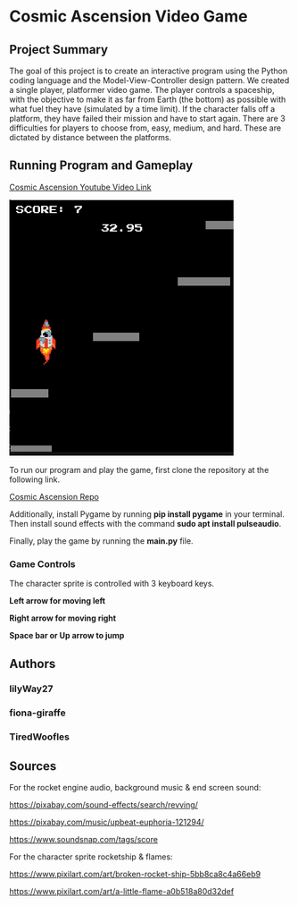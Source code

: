 Cosmic Ascension Video Game
===========================

Project Summary
---------------

The goal of this project is to create an interactive program using the Python coding language and the Model-View-Controller design pattern. We created a single player, platformer video game. The player controls a spaceship, with the objective to make it as far from Earth (the bottom) as possible with what fuel they have (simulated by a time limit). If the character falls off a platform, they have failed their mission and have to start again. There are 3 difficulties for players to choose from, easy, medium, and hard. These are dictated by distance between the platforms.

Running Program and Gameplay
----------------------------

[Cosmic Ascension Youtube Video Link](https://youtu.be/4vU0JIXvTUw)

![](GameDemo.png)

To run our program and play the game, first clone the repository at the following link.

[Cosmic Ascension Repo](https://github.com/olincollege/cosmic-ascension)

Additionally, install Pygame by running **pip install pygame** in your terminal. Then install sound effects with the command **sudo apt install pulseaudio**.

Finally, play the game by running the **main.py** file.

### Game Controls

The character sprite is controlled with 3 keyboard keys.

**Left arrow for moving left**

**Right arrow for moving right**

**Space bar or Up arrow to jump**

Authors
-------

### lilyWay27

### fiona-giraffe

### TiredWoofles

Sources
-------
For the rocket engine audio, background music & end screen sound: 

https://pixabay.com/sound-effects/search/revving/

https://pixabay.com/music/upbeat-euphoria-121294/

https://www.soundsnap.com/tags/score

For the character sprite rocketship & flames:

https://www.pixilart.com/art/broken-rocket-ship-5bb8ca8c4a66eb9

https://www.pixilart.com/art/a-little-flame-a0b518a80d32def
